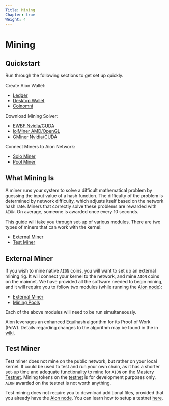 ```yaml
---
Title: Mining
Chapter: true
Weight: 4
---
```


# Mining

## Quickstart

Run through the following sections to get set up quickly.

Create Aion Wallet:

- [Ledger](doc:ledger-hardware-wallet-guide)
- [Desktop Wallet](doc:aion-desktop-wallet)
- [Coinomni](https://www.coinomi.com/)

Download Mining Solver:

- [EWBF Nvidia/CUDA](doc:external-resources#section-miners)
- [lolMiner AMD/OpenGL](doc:external-resources#section-miners)
- [GMiner Nvidia/CUDA](doc:external-resources#section-miners)

Connect Miners to Aion Network:

- [Solo Miner](doc:solo-mining-pool)
- [Pool Miner](doc:external-resources#section-public-pools)

## What Mining Is

A miner runs your system to solve a difficult mathematical problem by guessing the input value of a hash function. The difficulty of the problem is determined by network difficulty, which adjusts itself based on the network hash rate. Miners that correctly solve these problems are rewarded with `AION`. On average, someone is awarded once every 10 seconds.

This guide will take you through set-up of various modules. There are two types of miners that can work with the kernel:

- [External Miner](doc:aion-mining-overview#section-external-miner) 
- [Test Miner](doc:aion-mining-overview#section-test-miner)

## External Miner

If you wish to mine native `AION` coins, you will want to set up an external mining rig. It will connect your kernel to the network, and mine `AION` coins on the mainnet. We have provided all the software needed to begin mining, and it will require you to follow two modules (while running the [Aion node](doc:node-set-up)):

- [External Miner](doc:external-miner)
- [Mining Pools](doc:mining-pools)

Each of the above modules will need to be run simultaneously.

Aion leverages an enhanced Equihash algorithm for its Proof of Work (PoW). Details regarding changes to the algorithm may be found in the in [wiki](https://github.com/aionnetwork/aion_miner/wiki/Aion-equihash_210_9--specification-and-migration-guide).

## Test Miner

Test miner does not mine on the public network, but rather on your local kernel. It could be used to test and run your own chain, as it has a shorter set-up time and adequate functionality to mine for `AION` on the [Mastery Testnet](https://mastery.aion.network/#/dashboard). Mining tokens on the [testnet](https://mastery.aion.network/#/dashboard) is for development purposes only. `AION` awarded on the testnet is not worth anything.

Test mining does not require you to download additional files, provided that you already have the [Aion node](doc:node-set-up). You can learn how to setup a testnet [here](doc:mastery-testnet).
